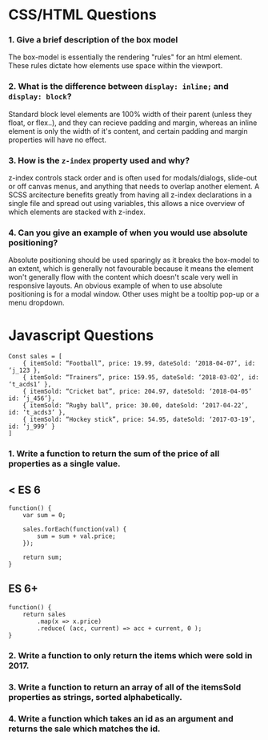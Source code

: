 # CSS/HTML Questions

### **1. Give a brief description of the box model**

The box-model is essentially the rendering "rules" for an html element. These rules dictate how elements use space within the viewport.


### **2. What is the difference between `display: inline;` and `display: block`?**

Standard block level elements are 100% width of their parent (unless they float, or flex..), and they can recieve padding and margin, whereas an inline element is only the width of it's content, and certain padding and margin properties will have no effect.


### **3. How is the `z-index` property used and why?**

z-index controls stack order and is often used for modals/dialogs, slide-out or off canvas menus, and anything that needs to overlap another element. A SCSS arcitecture benefits greatly from having all z-index declarations in a single file and spread out using variables, this allows a nice overview of which elements are stacked with z-index.

### **4. Can you give an example of when you would use absolute positioning?**

Absolute positioning should be used sparingly as it breaks the box-model to an extent, which is generally not favourable because it means the element won't generally flow with the content which doesn't scale very well in responsive layouts. An obvious example of when to use absolute positioning is for a modal window. Other uses might be a tooltip pop-up or a menu dropdown.

# Javascript Questions
    Const sales = [
        { itemSold: “Football”, price: 19.99, dateSold: ‘2018-04-07’, id: ‘j_123 },
        { itemSold: “Trainers”, price: 159.95, dateSold: ‘2018-03-02’, id: ‘t_acds1’ },
        { itemSold: “Cricket bat”, price: 204.97, dateSold: ‘2018-04-05’ id: ‘j_456’},
        { itemSold: ”Rugby ball”, price: 30.00, dateSold: ‘2017-04-22’, id: ‘t_acds3’ },
        { itemSold: “Hockey stick”, price: 54.95, dateSold: ‘2017-03-19’, id: ‘j_999’ }
    ]

### **1. Write a function to return the sum of the price of all properties as a single value.**

## < ES 6
    function() { 
        var sum = 0;
    
        sales.forEach(function(val) {
            sum = sum + val.price;
        });
    
        return sum;
    }

## ES 6+
    function() {
        return sales
            .map(x => x.price)
            .reduce( (acc, current) => acc + current, 0 );
    }


### **2. Write a function to only return the items which were sold in 2017.**



### **3. Write a function to return an array of all of the itemsSold properties as strings, sorted alphabetically.**



### **4. Write a function which takes an id as an argument and returns the sale which matches the id.**

